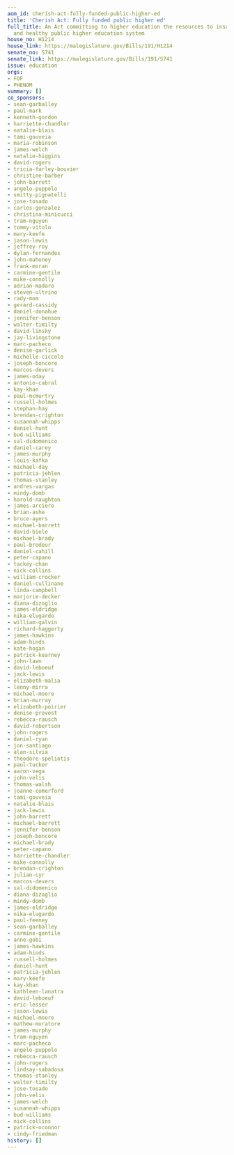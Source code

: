 ```yaml
---
aom_id: cherish-act-fully-funded-public-higher-ed
title: 'Cherish Act: Fully funded public higher ed'
full_title: An Act committing to higher education the resources to insure a strong
  and healthy public higher education system
house_no: H1214
house_link: https://malegislature.gov/Bills/191/H1214
senate_no: S741
senate_link: https://malegislature.gov/Bills/191/S741
issue: education
orgs:
- FOF
- PHENOM
summary: []
co_sponsors:
- sean-garballey
- paul-mark
- kenneth-gordon
- harriette-chandler
- natalie-blais
- tami-gouveia
- maria-robinson
- james-welch
- natalie-higgins
- david-rogers
- tricia-farley-bouvier
- christine-barber
- john-barrett
- angelo-puppolo
- smitty-pignatelli
- jose-tosado
- carlos-gonzalez
- christina-minicucci
- tram-nguyen
- tommy-vitolo
- mary-keefe
- jason-lewis
- jeffrey-roy
- dylan-fernandes
- john-mahoney
- frank-moran
- carmine-gentile
- mike-connolly
- adrian-madaro
- steven-ultrino
- rady-mom
- gerard-cassidy
- daniel-donahue
- jennifer-benson
- walter-timilty
- david-linsky
- jay-livingstone
- marc-pacheco
- denise-garlick
- michelle-ciccolo
- joseph-boncore
- marcos-devers
- james-oday
- antonio-cabral
- kay-khan
- paul-mcmurtry
- russell-holmes
- stephan-hay
- brendan-crighton
- susannah-whipps
- daniel-hunt
- bud-williams
- sal-didomenico
- daniel-carey
- james-murphy
- louis-kafka
- michael-day
- patricia-jehlen
- thomas-stanley
- andres-vargas
- mindy-domb
- harold-naughton
- james-arciero
- brian-ashe
- bruce-ayers
- michael-barrett
- david-biele
- michael-brady
- paul-brodeur
- daniel-cahill
- peter-capano
- tackey-chan
- nick-collins
- william-crocker
- daniel-cullinane
- linda-campbell
- marjorie-decker
- diana-dizoglio
- james-eldridge
- nika-elugardo
- william-galvin
- richard-haggerty
- james-hawkins
- adam-hinds
- kate-hogan
- patrick-kearney
- john-lawn
- david-leboeuf
- jack-lewis
- elizabeth-malia
- lenny-mirra
- michael-moore
- brian-murray
- elizabeth-poirier
- denise-provost
- rebecca-rausch
- david-robertson
- john-rogers
- daniel-ryan
- jon-santiago
- alan-silvia
- theodore-speliotis
- paul-tucker
- aaron-vega
- john-velis
- thomas-walsh
- joanne-comerford
- tami-gouveia
- natalie-blais
- jack-lewis
- john-barrett
- michael-barrett
- jennifer-benson
- joseph-boncore
- michael-brady
- peter-capano
- harriette-chandler
- mike-connolly
- brendan-crighton
- julian-cyr
- marcos-devers
- sal-didomenico
- diana-dizoglio
- mindy-domb
- james-eldridge
- nika-elugardo
- paul-feeney
- sean-garballey
- carmine-gentile
- anne-gobi
- james-hawkins
- adam-hinds
- russell-holmes
- daniel-hunt
- patricia-jehlen
- mary-keefe
- kay-khan
- kathleen-lanatra
- david-leboeuf
- eric-lesser
- jason-lewis
- michael-moore
- mathew-muratore
- james-murphy
- tram-nguyen
- marc-pacheco
- angelo-puppolo
- rebecca-rausch
- john-rogers
- lindsay-sabadosa
- thomas-stanley
- walter-timilty
- jose-tosado
- john-velis
- james-welch
- susannah-whipps
- bud-williams
- nick-collins
- patrick-oconnor
- cindy-friedman
history: []
---
```

